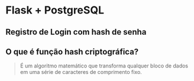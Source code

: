 # Flask + PostgreSQL 
## Registro de Login com hash de senha
 
## O que é função hash criptográfica?
> É um algoritmo matemático que transforma qualquer bloco de dados em uma série de caracteres de comprimento fixo. 